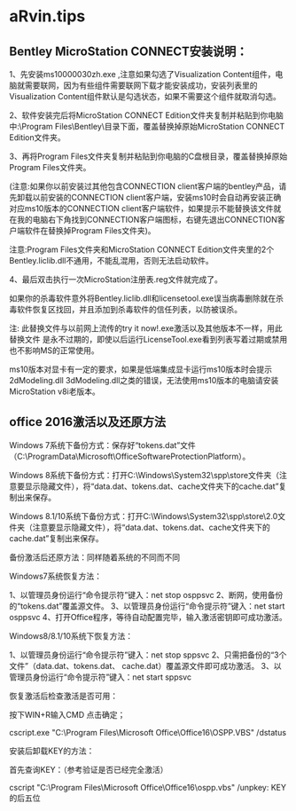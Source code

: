 # aRvin.tips

## Bentley MicroStation CONNECT安装说明：

1、先安装ms10000030zh.exe ,注意如果勾选了Visualization Content组件，电脑就需要联网，因为有些组件需要联网下载才能安装成功，安装列表里的Visualization Content组件默认是勾选状态，如果不需要这个组件就取消勾选。

2、软件安装完后将MicroStation CONNECT Edition文件夹复制并粘贴到你电脑中:\Program Files\Bentley\目录下面，覆盖替换掉原始MicroStation CONNECT Edition文件夹。

3、再将Program Files文件夹复制并粘贴到你电脑的C盘根目录，覆盖替换掉原始Program Files文件夹。

(注意:如果你以前安装过其他包含CONNECTION client客户端的bentley产品，请先卸载以前安装的CONNECTION client客户端，安装ms10时会自动再安装正确对应ms10版本的CONNECTION client客户端软件，如果提示不能替换该文件就在我的电脑右下角找到CONNECTION客户端图标，右键先退出CONNECTION客户端软件在替换掉Program Files文件夹)。

注意:Program Files文件夹和MicroStation CONNECT Edition文件夹里的2个Bentley.liclib.dll不通用，不能乱混用，否则无法启动软件。

4、最后双击执行一次MicroStation注册表.reg文件就完成了。

如果你的杀毒软件意外将Bentley.liclib.dll和licensetool.exe误当病毒删除就在杀毒软件恢复区找回，并且添加到杀毒软件的信任列表，以防被误杀。

注: 此替换文件与以前网上流传的try it now!.exe激活以及其他版本不一样，用此替换文件
是永不过期的，即使以后运行LicenseTool.exe看到列表写着过期或禁用也不影响MS的正常使用。

ms10版本对显卡有一定的要求，如果是低端集成显卡运行ms10版本时会提示2dModeling.dll 
3dModeling.dll之类的错误，无法使用ms10版本的电脑请安装MicroStation v8i老版本。

## office 2016激活以及还原方法

Windows 7系统下备份方式：保存好“tokens.dat”文件（C:\ProgramData\Microsoft\OfficeSoftwareProtectionPlatform）。 

Windows 8系统下备份方式：打开C:\Windows\System32\spp\store文件夹（注意要显示隐藏文件），将“data.dat、tokens.dat、cache文件夹下的cache.dat”复制出来保存。 

Windows 8.1/10系统下备份方式：打开C:\Windows\System32\spp\store\2.0文件夹（注意要显示隐藏文件），将“data.dat、tokens.dat、cache文件夹下的cache.dat”复制出来保存。

备份激活后还原方法：同样随着系统的不同而不同

Windows7系统恢复方法：

1、以管理员身份运行“命令提示符”键入：net stop osppsvc
2、断网，使用备份的“tokens.dat”覆盖源文件。
3、以管理员身份运行“命令提示符”键入：net start osppsvc
4、打开Office程序，等待自动配置完毕，输入激活密钥即可成功激活。

Windows8/8.1/10系统下恢复方法：

1、以管理员身份运行“命令提示符”键入：net stop sppsvc
2、只需把备份的“3个文件”（data.dat、tokens.dat、 cache.dat）覆盖源文件即可成功激活。
3、以管理员身份运行“命令提示符”键入：net start sppsvc

恢复激活后检查激活是否可用：

按下WIN+R输入CMD 点击确定；

cscript.exe "C:\Program Files\Microsoft Office\Office16\OSPP.VBS" /dstatus

安装后卸载KEY的方法：
 
首先查询KEY：（参考验证是否已经完全激活）
 
cscript "C:\Program Files\Microsoft Office\Office16\ospp.vbs" /unpkey: KEY的后五位

